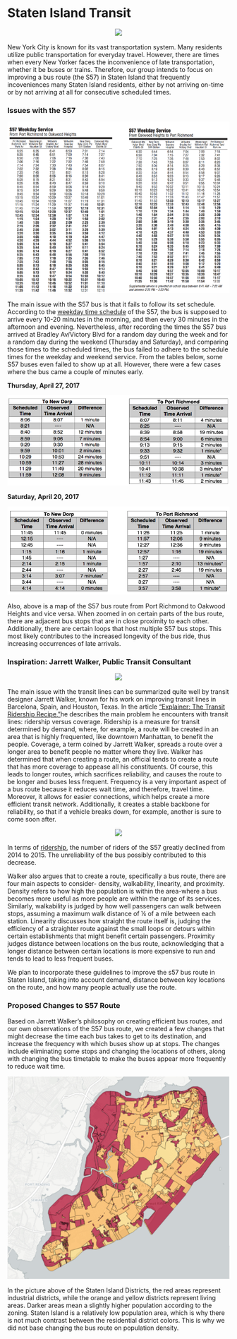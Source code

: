 # Staten Island Transit
<div style="text-align:center"><img src ="https://github.com/pmendoza41/Staten-Island-Transit/blob/master/S57.jpg?raw=true" /></div>

New York City is known for its vast transportation system. Many residents utilize public transportation for everyday travel. However, there are times when every New Yorker faces the inconvenience of late transportation, whether it be buses or trains. Therefore, our group intends to focus on improving a bus route (the S57) in Staten Island that frequently incoveniences many Staten Island residents, either by not arriving on-time or by not arriving at all for consecutive scheduled times. 

### Issues with the S57
<div style="text-align:center"><img src ="https://github.com/pmendoza41/Staten-Island-Transit/blob/master/S57%20weekday%20service.PNG?raw=true" /></div>

The main issue with the S57 bus is that it fails to follow its set schedule. According to the [weekday time schedule](http://web.mta.info/nyct/bus/schedule/staten/s057cur.pdf) of the S57, the bus is supposed to arrive every 10-20 minutes in the morning, and then every 30 minutes in the afternoon and evening. Nevertheless, after recording the times the S57 bus arrived at Bradley Av/Victory Blvd for a random day during the week and for a random day during the weekend (Thursday and Saturday), and comparing those times to the scheduled times, the bus failed to adhere to the schedule times for the weekday and weekend service. From the tables below, some S57 buses even failed to show up at all. However, there were a few cases where the bus came a couple of minutes early. 

**Thursday, April 27, 2017**

<div style="text-align:center"><img src ="https://github.com/pmendoza41/Staten-Island-Transit/blob/master/Thursday%20times.png?raw=true" /></div>

**Saturday, April 20, 2017**

<div style="text-align:center"><img src ="https://github.com/pmendoza41/Staten-Island-Transit/blob/master/Saturday.png?raw=true" /></div>

<script src="https://embed.github.com/view/geojson/pmendoza41/Staten-Island-Transit/master/map%20(4).geojson"></script>
Also, above is a map of the S57 bus route from Port Richmond to Oakwood Heights and vice versa. When zoomed in on certain parts of the bus route, there are adjacent bus stops that are in close proximity to each other. Additionally, there are certain loops that host multiple S57 bus stops. This most likely contributes to the increased longevity of the bus ride, thus increasing occurrences of late arrivals. 

### Inspiration: Jarrett Walker, Public Transit Consultant 

<div style="text-align:center"><img src ="https://github.com/pmendoza41/Staten-Island-Transit/blob/master/jarrett%20walker%20pic.jpg?raw=true" /></div>

The main issue with the transit lines can be summarized quite well by transit designer Jarrett Walker, known for his work on improving transit lines in Barcelona, Spain, and Houston, Texas. In the article [“Explainer: The Transit Ridership Recipe,”](http://humantransit.org/2015/07/mega-explainer-the-ridership-recipe.html)he describes the main problem he encounters with transit lines: ridership versus coverage. Ridership is a measure for transit determined by demand, where, for example, a route will be created in an area that is highly frequented, like downtown Manhattan, to benefit the people. Coverage, a term coined by Jarrett Walker, spreads a route over a longer area to benefit people no matter where they live.  Walker has determined that when creating a route, an official tends to create a route that has more coverage to appease all his constituents. Of course, this leads to longer routes, which sacrifices reliability, and causes the route to be longer and buses less frequent. Frequency is a very important aspect of a bus route because it reduces wait time, and therefore, travel time. Moreover, it allows for easier connections, which helps create a more efficient transit network. Additionally, it creates a stable backbone for reliability, so that if a vehicle breaks down, for example, another is sure to come soon after.

<div style="text-align:center"><img src ="https://github.com/pmendoza41/Staten-Island-Transit/blob/master/S57%20Ridership.png?raw=true" /></div> 

In terms of [ridership](http://web.mta.info/nyct/facts/ridership/ridership_bus_annual.htm), the number of riders of the S57 greatly declined from 2014 to 2015. The unreliability of the bus possibly contributed to this decrease. 

Walker also argues that to create a route, specifically a bus route, there are four main aspects to consider- density, walkability, linearity, and proximity. Density refers to how high the population is within the area-where a bus becomes more useful as more people are within the range of its services. Similarly, walkability is judged by how well passengers can walk between stops, assuming a maximum walk distance of ¼ of a mile between each station. Linearity discusses how straight the route itself is, judging the efficiency of a straighter route against the small loops or detours within certain establishments that might benefit certain passengers. Proximity judges distance between locations on the bus route, acknowledging that a longer distance between certain locations is more expensive to run and tends to lead to less frequent buses.

We plan to incorporate these guidelines to improve the s57 bus route in Staten Island, taking into account demand, distance between key locations on the route, and how many people actually use the route.

### Proposed Changes to S57 Route 

Based on Jarrett Walker’s philosophy on creating efficient bus routes, and our own observations of the S57 bus route, we created a few changes that might decrease the time each bus takes to get to its destination, and increase the frequency with which buses show up at stops. The changes include eliminating some stops and changing the locations of others, along with changing the bus timetable to make the buses appear more frequently to reduce wait time.

<div style="text-align:center"><img src ="https://github.com/pmendoza41/Staten-Island-Transit/blob/master/Residential%20Districts.png?raw=true" /></div> 

In the picture above of the Staten Island Districts, the red areas represent industrial districts, while the orange and yellow districts represent living areas. Darker areas mean a slightly higher population according to the zoning. Staten Island is a relatively low population area, which is why there is not much contrast between the residential district colors. This is why we did not base changing the bus route on population density.

